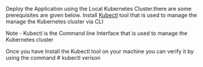 Deploy the Application using the Local Kubernetes Cluster.there are some prerequisites are given below. Install [Kubectl](https://kubernetes.io/docs/tasks/tools/) tool that is used to manage the manage the Kubernetes cluster via CLI 

Note - Kubectl is the Command line Interface that is used to manage the Kubernetes cluster

Once you have Install the Kubectl tool on your machine you can verify it by using the command # kubectl verison 

